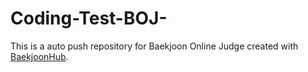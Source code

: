 # Coding-Test-BOJ-
This is a auto push repository for Baekjoon Online Judge created with [BaekjoonHub](https://github.com/BaekjoonHub/BaekjoonHub).

